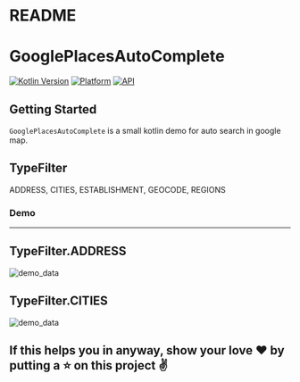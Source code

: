 # README #

# GooglePlacesAutoComplete

[![Kotlin Version](https://img.shields.io/badge/Kotlin-v1.3.50-blue.svg)](https://kotlinlang.org)
[![Platform](https://img.shields.io/badge/Platform-Android-green.svg?style=flat)](https://www.android.com/)
[![API](https://img.shields.io/badge/API-21%2B-brightgreen.svg?style=flat)](https://android-arsenal.com/api?level=21)

Getting Started
------------------------
`GooglePlacesAutoComplete` is a small kotlin demo for auto search in google map.

TypeFilter
------------------------
ADDRESS,
CITIES,
ESTABLISHMENT,
GEOCODE,
REGIONS

### Demo
------------------------
TypeFilter.ADDRESS
------------------------

![demo_data](https://github.com/ShwetaChauhan18/GooglePlacesAutoComplete/blob/master/images/address_search.png)

TypeFilter.CITIES
------------------------

![demo_data](https://github.com/ShwetaChauhan18/GooglePlacesAutoComplete/blob/master/images/city_search.png)

## If this helps you in anyway, show your love :heart: by putting a :star: on this project :v:
